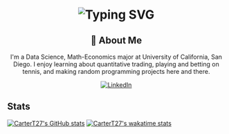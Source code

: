 <div align="center">
    <h1>
        <img src="https://readme-typing-svg.herokuapp.com?font=Jetbrains+mono&size=40&duration=3000&color=33FF33&center=true&vCenter=true&width=435&lines=Hey...+I'm+Carter;This+is...;...my+Github...;" alt="Typing SVG"/>
    </h1>
</div>

<div align="center">
    <h2>🚀 About Me</h2>
    <p>I'm a Data Science, Math-Economics major at University of California, San Diego. I enjoy learning about quantitative trading, playing and betting on tennis, and making random programming projects here and there.</p>
</div>

<div align="center">
    <a href="https://www.linkedin.com/in/cartertran/">
        <img src="https://img.shields.io/badge/LinkedIn-0077B5?style=for-the-badge&logo=linkedin&logoColor=white" alt="LinkedIn"/>
    </a>
</div>

## Stats
[![CarterT27's GitHub stats](https://github-readme-stats.vercel.app/api?username=cartert27&show_icons=true&theme=dracula)](https://github.com/anuraghazra/github-readme-stats)
[![CarterT27's wakatime stats](https://github-readme-stats.vercel.app/api/wakatime?username=cartert27&langs_count=5&theme=dracula)](https://github.com/anuraghazra/github-readme-stats)
